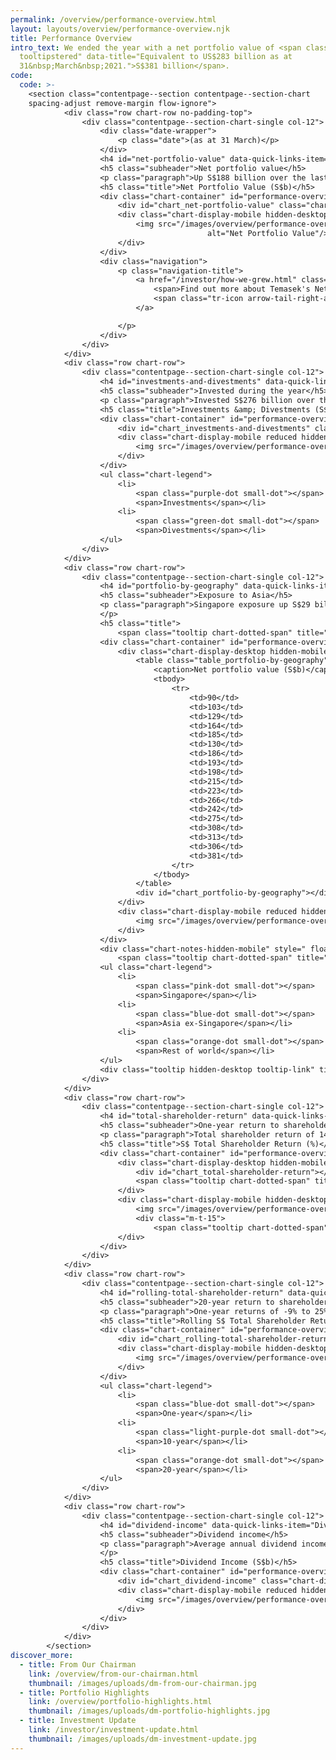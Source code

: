 ```yaml
---
permalink: /overview/performance-overview.html
layout: layouts/overview/performance-overview.njk
title: Performance Overview
intro_text: We ended the year with a net portfolio value of <span class="tooltip
  tooltipstered" data-title="Equivalent to US$283 billion as at
  31&nbsp;March&nbsp;2021.">S$381 billion</span>.
code:
  code: >-
    <section class="contentpage--section contentpage--section-chart
    spacing-adjust remove-margin flow-ignore">
            <div class="row chart-row no-padding-top">
                <div class="contentpage--section-chart-single col-12">
                    <div class="date-wrapper">
                        <p class="date">(as at 31 March)</p>
                    </div>
                    <h4 id="net-portfolio-value" data-quick-links-item="Net Portfolio Value" class="header">S$381b</h4>
                    <h5 class="subheader">Net portfolio value</h5>
                    <p class="paragraph">Up S$188 billion over the last decade<br/><br/></p>
                    <h5 class="title">Net Portfolio Value (S$b)</h5>
                    <div class="chart-container" id="performance-overview_net-portfolio-value">
                        <div id="chart_net-portfolio-value" class="chart-display-desktop hidden-mobile"></div>
                        <div class="chart-display-mobile hidden-desktop reduced">
                            <img src="/images/overview/performance-overview/net-portfolio-value-m.svg"
                                            alt="Net Portfolio Value"/>
                        </div>
                    </div>
                    <div class="navigation">
                        <p class="navigation-title">
                            <a href="/investor/how-we-grew.html" class="arrow-tail-right" id="net-portfolio-value_find-out-more">
                                <span>Find out more about Temasek's Net Portfolio Value since Inception</span>
                                <span class="tr-icon arrow-tail-right-after"></span>
                            </a>

                        </p>
                    </div>
                </div>
            </div>
            <div class="row chart-row">
                <div class="contentpage--section-chart-single col-12">
                    <h4 id="investments-and-divestments" data-quick-links-item="Investments &amp; Divestments" class="header">S$49b</h4>
                    <h5 class="subheader">Invested during the year</h5>
                    <p class="paragraph">Invested S$276 billion over the last decade<br/><br/></p>
                    <h5 class="title">Investments &amp; Divestments (S$b)</h5>
                    <div class="chart-container" id="performance-overview_investments-and-divestments">
                        <div id="chart_investments-and-divestments" class="chart-display-desktop hidden-mobile"></div>
                        <div class="chart-display-mobile reduced hidden-desktop">
                            <img src="/images/overview/performance-overview/investments-&-divestments-m.svg" alt="Investments &amp; Divestments"/>
                        </div>
                    </div>
                    <ul class="chart-legend">
                        <li>
                            <span class="purple-dot small-dot"></span>
                            <span>Investments</span></li>
                        <li>
                            <span class="green-dot small-dot"></span>
                            <span>Divestments</span></li>
                    </ul>
                </div>
            </div>
            <div class="row chart-row">
                <div class="contentpage--section-chart-single col-12">
                    <h4 id="portfolio-by-geography" data-quick-links-item="Portfolio by Geography"  class="header">64%</h4>
                    <h5 class="subheader">Exposure to Asia</h5>
                    <p class="paragraph">Singapore exposure up S$29 billion over the last 10 years<br/><br/>
                    </p>
                    <h5 class="title">
                        <span class="tooltip chart-dotted-span" title="Distribution based on underlying assets." data-title="Distribution based on underlying assets.">Portfolio by Geography</span> (%)</h5>
                    <div class="chart-container" id="performance-overview_portfolio-by-geography">
                        <div class="chart-display-desktop hidden-mobile">
                            <table class="table_portfolio-by-geography">
                                <caption>Net portfolio value (S$b)</caption>
                                <tbody>
                                    <tr>
                                        <td>90</td>
                                        <td>103</td>
                                        <td>129</td>
                                        <td>164</td>
                                        <td>185</td>
                                        <td>130</td>
                                        <td>186</td>
                                        <td>193</td>
                                        <td>198</td>
                                        <td>215</td>
                                        <td>223</td>
                                        <td>266</td>
                                        <td>242</td>
                                        <td>275</td>
                                        <td>308</td>
                                        <td>313</td>
                                        <td>306</td>
                                        <td>381</td>
                                    </tr>
                                </tbody>
                            </table>
                            <div id="chart_portfolio-by-geography"></div>
                        </div>
                        <div class="chart-display-mobile reduced hidden-desktop">
                            <img src="/images/overview/performance-overview/portfolio-by-geography-m.svg" alt="Portfolio by Geography"/>
                        </div>
                    </div>
                    <div class="chart-notes-hidden-mobile" style=" float:right; font-size:13px; margin-top: 5px;">
                        <span class="tooltip chart-dotted-span" title="2004-2010 restated on a comparative basis." data-title="2004-2010 restated on a comparative basis.">Chart Notes</span></div>
                    <ul class="chart-legend">
                        <li>
                            <span class="pink-dot small-dot"></span>
                            <span>Singapore</span></li>
                        <li>
                            <span class="blue-dot small-dot"></span>
                            <span>Asia ex-Singapore</span></li>
                        <li>
                            <span class="orange-dot small-dot"></span>
                            <span>Rest of world</span></li>
                    </ul>
                    <div class="tooltip hidden-desktop tooltip-link" title="2004-2010 restated on a comparative basis." data-title="2004-2010 restated on a comparative basis">Chart Notes </div>
                </div>
            </div>
            <div class="row chart-row">
                <div class="contentpage--section-chart-single col-12">
                    <h4 id="total-shareholder-return" data-quick-links-item="Total Shareholder Return" class="header">24.53%</h4>
                    <h5 class="subheader">One-year return to shareholder</h5>
                    <p class="paragraph">Total shareholder return of 14% since inception<br/><br/></p>
                    <h5 class="title">S$ Total Shareholder Return (%)</h5>
                    <div class="chart-container" id="performance-overview_total-shareholder-return">
                        <div class="chart-display-desktop hidden-mobile">
                            <div id="chart_total-shareholder-return"></div>
                            <span class="tooltip chart-dotted-span" title="TSR in US$ terms was 32%, 6%, 9%, 14%, 14% and 16% for 1, 10, 20, 30, 40-year and since inception periods respectively." data-title="TSR in US$ terms was 32%, 6%, 9%, 14%, 14% and 16% for 1, 10, 20, 30, 40-year and since inception periods respectively.">Period in years</span>
                        </div>
                        <div class="chart-display-mobile hidden-desktop">
                            <img src="/images/overview/performance-overview/S$-total-shareholder-return-m.svg" alt="Total Shareholder Return"/>
                            <div class="m-t-15">
                                <span class="tooltip chart-dotted-span" title="TSR in US$ terms was 32%, 6%, 9%, 14%, 14% and 16% for 1, 10, 20, 30, 40-year and since inception periods respectively." data-title="TSR in US$ terms was 32%, 6%, 9%, 14%, 14% and 16% for 1, 10, 20, 30, 40-year and since inception periods respectively.">Period in years</span></div>
                        </div>
                    </div>
                </div>
            </div>
            <div class="row chart-row">
                <div class="contentpage--section-chart-single col-12">
                    <h4 id="rolling-total-shareholder-return" data-quick-links-item="Rolling Total Shareholder Return" class="header">8%</h4>
                    <h5 class="subheader">20-year return to shareholder</h5>
                    <p class="paragraph">One-year returns of -9% to 25% during the last decade<br/><br/></p>
                    <h5 class="title">Rolling S$ Total Shareholder Return (%)</h5>
                    <div class="chart-container" id="performance-overview_rolling-total-shareholder-return">
                        <div id="chart_rolling-total-shareholder-return" class="chart-display-desktop hidden-mobile"></div>
                        <div class="chart-display-mobile hidden-desktop">
                            <img src="/images/overview/performance-overview/rolling-S$-total-shareholder-return-m.svg" alt="Total Shareholder Return"/>
                        </div>
                    </div>
                    <ul class="chart-legend">
                        <li>
                            <span class="blue-dot small-dot"></span>
                            <span>One-year</span></li>
                        <li>
                            <span class="light-purple-dot small-dot"></span>
                            <span>10-year</span></li>
                        <li>
                            <span class="orange-dot small-dot"></span>
                            <span>20-year</span></li>
                    </ul>
                </div>
            </div>
            <div class="row chart-row">
                <div class="contentpage--section-chart-single col-12">
                    <h4 id="dividend-income" data-quick-links-item="Dividend Income" class="header">S$8b</h4>
                    <h5 class="subheader">Dividend income</h5>
                    <p class="paragraph">Average annual dividend income of S$8 billion over the last decade<br/><br/>
                    </p>
                    <h5 class="title">Dividend Income (S$b)</h5>
                    <div class="chart-container" id="performance-overview_dividend-income">
                        <div id="chart_dividend-income" class="chart-display-desktop hidden-mobile"></div>
                        <div class="chart-display-mobile reduced hidden-desktop">
                            <img src="/images/overview/performance-overview/dividend-income-m.svg" alt="Dividend Income"/>
                        </div>
                    </div>
                </div>
            </div>
        </section>
discover_more:
  - title: From Our Chairman
    link: /overview/from-our-chairman.html
    thumbnail: /images/uploads/dm-from-our-chairman.jpg
  - title: Portfolio Highlights
    link: /overview/portfolio-highlights.html
    thumbnail: /images/uploads/dm-portfolio-highlights.jpg
  - title: Investment Update
    link: /investor/investment-update.html
    thumbnail: /images/uploads/dm-investment-update.jpg
---
```

